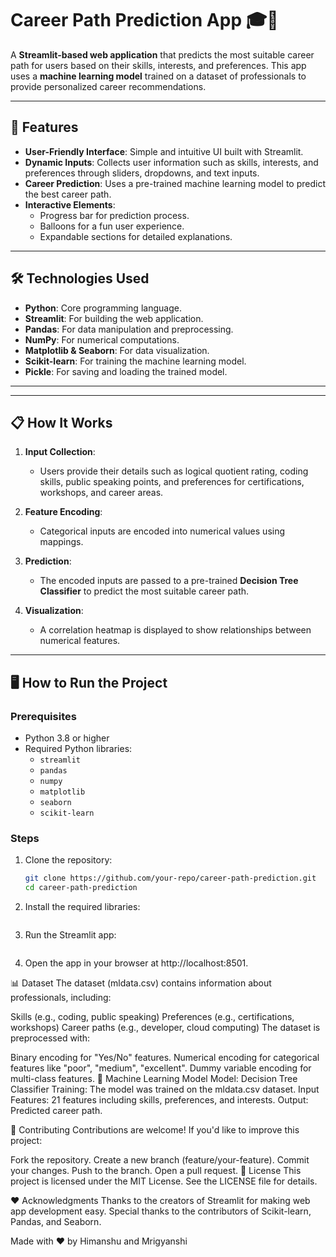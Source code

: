 # Career Path Prediction App 🎓💼

A **Streamlit-based web application** that predicts the most suitable career path for users based on their skills, interests, and preferences. This app uses a **machine learning model** trained on a dataset of professionals to provide personalized career recommendations.

---

## 🚀 Features

- **User-Friendly Interface**: Simple and intuitive UI built with Streamlit.
- **Dynamic Inputs**: Collects user information such as skills, interests, and preferences through sliders, dropdowns, and text inputs.
- **Career Prediction**: Uses a pre-trained machine learning model to predict the best career path.
- **Interactive Elements**:
  - Progress bar for prediction process.
  - Balloons for a fun user experience.
  - Expandable sections for detailed explanations.

---

## 🛠️ Technologies Used

- **Python**: Core programming language.
- **Streamlit**: For building the web application.
- **Pandas**: For data manipulation and preprocessing.
- **NumPy**: For numerical computations.
- **Matplotlib & Seaborn**: For data visualization.
- **Scikit-learn**: For training the machine learning model.
- **Pickle**: For saving and loading the trained model.

---

---

## 📋 How It Works

1. **Input Collection**:
   - Users provide their details such as logical quotient rating, coding skills, public speaking points, and preferences for certifications, workshops, and career areas.

2. **Feature Encoding**:
   - Categorical inputs are encoded into numerical values using mappings.

3. **Prediction**:
   - The encoded inputs are passed to a pre-trained **Decision Tree Classifier** to predict the most suitable career path.

4. **Visualization**:
   - A correlation heatmap is displayed to show relationships between numerical features.

---

## 🖥️ How to Run the Project

### Prerequisites
- Python 3.8 or higher
- Required Python libraries:
  - `streamlit`
  - `pandas`
  - `numpy`
  - `matplotlib`
  - `seaborn`
  - `scikit-learn`

### Steps
1. Clone the repository:
   ```bash
   git clone https://github.com/your-repo/career-path-prediction.git
   cd career-path-prediction

2. Install the required libraries:
    ```pip install -r requirements.txt
3. Run the Streamlit app:
    ```streamlit run app.py

4. Open the app in your browser at http://localhost:8501.

📊 Dataset
The dataset (mldata.csv) contains information about professionals, including:

Skills (e.g., coding, public speaking)
Preferences (e.g., certifications, workshops)
Career paths (e.g., developer, cloud computing)
The dataset is preprocessed with:

Binary encoding for "Yes/No" features.
Numerical encoding for categorical features like "poor", "medium", "excellent".
Dummy variable encoding for multi-class features.
🧠 Machine Learning Model
Model: Decision Tree Classifier
Training: The model was trained on the mldata.csv dataset.
Input Features: 21 features including skills, preferences, and interests.
Output: Predicted career path.


🤝 Contributing
Contributions are welcome! If you'd like to improve this project:

Fork the repository.
Create a new branch (feature/your-feature).
Commit your changes.
Push to the branch.
Open a pull request.
📜 License
This project is licensed under the MIT License. See the LICENSE file for details.

❤️ Acknowledgments
Thanks to the creators of Streamlit for making web app development easy.
Special thanks to the contributors of Scikit-learn, Pandas, and Seaborn.

Made with ❤️ by Himanshu and Mrigyanshi